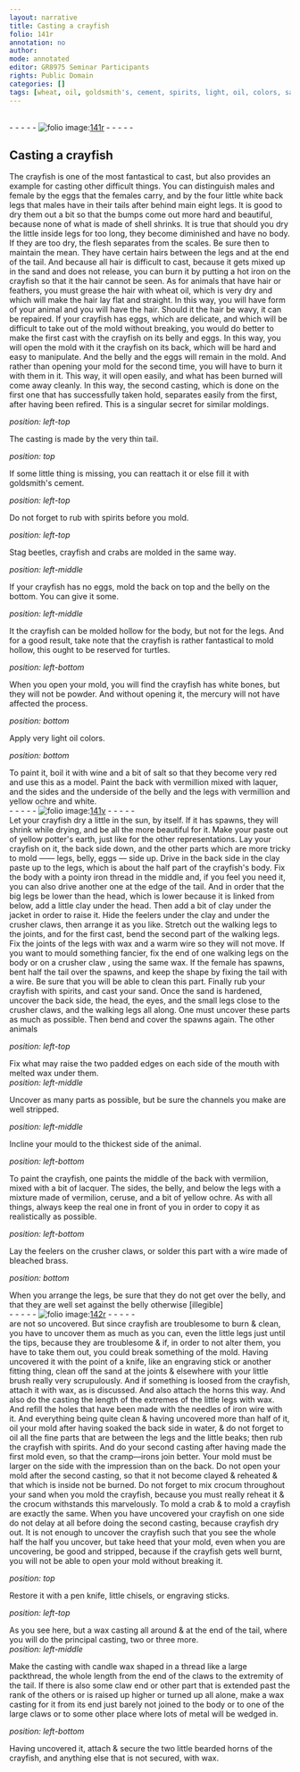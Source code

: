 ```yaml
---
layout: narrative
title: Casting a crayfish
folio: 141r
annotation: no
author:
mode: annotated
editor: GR8975 Seminar Participants
rights: Public Domain
categories: []
tags: [wheat, oil, goldsmith's, cement, spirits, light, oil, colors, salt, laquer, potter's, earth, clay, clay, wax, lacquer, ceruse, sand, wax, iron, wire, crocum, candle, wax]
---
```


 <br/>- - - - - <a href="http://gallica.bnf.fr/ark:/12148/btv1b10500001g/f287.image"><img src="../assets/photo-icon.png" alt="folio image: " style="display:inline-block; margin-bottom:-3px;"/>141r</a> - - - - - <br/> 
## Casting a crayfish

 
 The <span class="animal">crayfish</span> is one of the most fantastical to cast, but also provides an example for casting other difficult things. You can distinguish males and female by the eggs that the females carry, and by the four little white back legs that males have in their tails after behind main eight legs. It is good to dry them out a bit so that the bumps come out more hard and beautiful, because none of what is made of shell shrinks. It is true that should you dry the little inside legs for too long, they become diminished and have no body. If they are too dry, the flesh separates from the scales. Be sure then to maintain the mean. They have certain hairs between the legs and at the end of the tail. And because all hair is difficult to cast, because it gets mixed up in the sand and does not release, you can burn it by putting a <span class="tool">hot iron</span> on the crayfish so that it the hair cannot be seen. As for animals that have hair or feathers, you must grease the hair with <span class="material">wheat oil</span>, which is very dry and which will make the hair lay flat and straight. In this way, you will have form of your animal and you will have the hair. Should it the hair be wavy, it can be repaired. If your crayfish has eggs, which are delicate, and which will be difficult to take out of the mold without breaking, you would do better to make the first cast with the crayfish on its belly and eggs. In this way, you will open the mold with it the crayfish on its back, which will be hard and easy to manipulate. And the belly and the eggs will remain in the mold. And rather than opening your mold for the second time, you will have to burn it with them in it. This way, it will open easily, and what has been burned will come away cleanly. In this way, the second casting, which is done on the first one that has successfully taken hold, separates easily from the first, after having been refired. This is a singular secret for similar moldings. 
 
*position: left-top*

 The casting is made by the very thin tail. 
 
*position: top*

 If some little thing is missing, you can reattach it or else fill it with <span class="material">goldsmith's cement</span>. 
 
*position: left-top*

 Do not forget to rub with <span class="material">spirits</span> before you mold. 
 
*position: left-top*

  <span class="animal">Stag beetles</span>, <span class="animal">crayfish</span> and <span class="animal">crabs</span> are molded in the same way.  
 
*position: left-middle*

 If your <span class="animal">crayfish</span> has no eggs, mold the back on top and the belly on the bottom. You can give it some. 
 
*position: left-middle*

 It the crayfish can be molded hollow for the body, but not for the legs. And for a good result, take note that the <span class="animal">crayfish</span> is rather fantastical to mold hollow, this ought to be reserved for <span class="animal">turtles</span>. 
 
*position: left-bottom*

 When you open your mold, you will find the <span class="animal">crayfish</span> has white bones, but they will not be powder. And without opening it, the mercury will not have affected the process. 
 
*position: bottom*

 Apply very <span class="material">light oil colors</span>. 
 
*position: bottom*

 To paint it, boil it with wine and a bit of <span class="material">salt</span> so that they become very red and use this as a model. Paint the back with <span class="color">vermillion</span> mixed with <span class="material">laquer</span>, and the sides and the underside of the belly and the legs with <span class="color">vermillion</span> and <span class="color">yellow ochre</span> and <span class="color">white</span>. 
 <br/>- - - - - <a href="http://gallica.bnf.fr/ark:/12148/btv1b10500001g/f288.image"><img src="../assets/photo-icon.png" alt="folio image: " style="display:inline-block; margin-bottom:-3px;"/>141v</a> - - - - - <br/> 
 Let your crayfish dry a little in the sun, by itself. If it has spawns, they will shrink while drying, and be all the more beautiful for it. Make your paste out of yellow <span class="material">potter's earth</span>, just like for the other representations. Lay your crayfish on it, the back side down, and the other parts which are more tricky to mold —— legs, belly, eggs — side up. Drive in the back side in the clay paste up to the legs, which is about the half part of the crayfish's body. Fix the body with a pointy iron thread in the middle and, if you feel you need it, you can also drive another one at the edge of the tail. And in order that the big legs be lower than the head, which is lower because it is linked from below, add a little <span class="material">clay</span> under the head. Then add a bit of <span class="material">clay</span> under the jacket in order to raise it. Hide the feelers under the clay and under the crusher claws, then arrange it as you like. Stretch out the walking legs to the joints, and for the first cast, bend the second part of the walking legs. Fix the joints of the legs with wax and a warm wire so they will not move. If you want to mould something fancier, fix the end of one walking legs on the body or on a crusher claw , using the same <span class="material">wax</span>. If the female has spawns, bent half the tail over the spawns, and keep the shape by fixing the tail with a wire. Be sure that you will be able to clean this part. Finally rub your crayfish with spirits, and cast your sand. Once the sand is hardened, uncover the back side, the head, the eyes, and the small legs close to the crusher claws, and the walking legs all along. One must uncover these parts as much as possible. Then bend and cover the spawns again. The other animals 
 
*position: left-top*

 Fix what may raise the two padded edges on each side of the mouth with melted wax under them. 
 <span class="figure"></span>  
*position: left-middle*

 Uncover as many parts as possible, but be sure the channels you make are well stripped. 
 
*position: left-middle*

 Incline your mould to the thickest side of the animal. 
 
*position: left-bottom*

 To paint the crayfish, one paints the middle of the back with <span class="color">vermilion</span>, mixed with a bit of <span class="material">lacquer</span>. The sides, the belly, and below the legs with a mixture made of <span class="color">vermilion</span>, <span class="material">ceruse</span>, and a bit of <span class="color">yellow ochre</span>. As with all things, always keep the real one in front of you in order to copy it as realistically as possible. 
 
*position: left-bottom*

 Lay the feelers on the crusher claws, or solder this part with a wire made of bleached brass. 
 
*position: bottom*

 When you arrange the legs, be sure that they do not get over the belly, and that they are well set against the belly otherwise [illegible] 
 <br/>- - - - - <a href="http://gallica.bnf.fr/ark:/12148/btv1b10500001g/f289.image"><img src="../assets/photo-icon.png" alt="folio image: " style="display:inline-block; margin-bottom:-3px;"/>142r</a> - - - - - <br/> 
 are not so uncovered. But since crayfish are troublesome to burn & clean, you have to uncover them as much as you can, even the little legs just until the tips, because they are troublesome & if, in order to not alter them, you have to take them out, you could break something of the mold. Having uncovered it with the point of a <span class="tool">knife</span>, like an <span class="tool">engraving stick</span> or another fitting thing, clean off the <span class="material">sand</span> at the joints & elsewhere with your little brush really very scrupulously. And if something is loosed from the <span class="animal">crayfish</span>, attach it with <span class="material">wax</span>, as is discussed. And also attach the horns this way. And also do the casting the length of the extremes of the little legs with wax. And refill the holes that have been made with the needles of <span class="material">iron wire</span> with it. And everything being quite clean & having uncovered more than half of it, oil your mold after having soaked the back side in water, & do not forget to oil all the fine parts that are between the legs and the little beaks; then rub the crayfish with spirits. And do your second casting after having made the first mold even, so that the cramp—irons join better. Your mold must be larger on the side with the impression than on the back. Do not open your mold after the second casting, so that it not become clayed & reheated & that which is inside not be burned. Do not forget to mix crocum throughout your sand when you mold the crayfish, because you must really reheat it & the <span class="material">crocum</span> withstands this marvelously. To mold a crab & to mold a crayfish are exactly the same. When you have uncovered your crayfish on one side do not delay at all before doing the second casting, because crayfish dry out. It is not enough to uncover the crayfish such that you see the whole half the half you uncover, but take heed that your mold, even when you are uncovering, be good and stripped, because if the crayfish gets well burnt, you will not be able to open your mold without breaking it. 
 
*position: top*

 Restore it with a <span class="tool">pen knife, little chisels, or engraving sticks</span>. 
 
*position: left-top*

 As you see here, but a wax casting all around & at the end of the tail, where you will do the principal casting, two or three more. 
 <span class="figure"></span>  
*position: left-middle*

 Make the casting with <span class="material">candle wax</span> shaped in a thread like a large packthread, the whole length from the end of the claws to the extremity of the tail. If there is also some claw end or other part that is extended past the rank of the others or is raised up higher or turned up all alone, make a wax casting for it from its end just barely not joined to the body or to one of the large claws or to some other place where lots of metal will be wedged in. 
 
*position: left-bottom*

 Having uncovered it, attach & secure the two little bearded horns of the crayfish, and anything else that is not secured, with wax. 
 